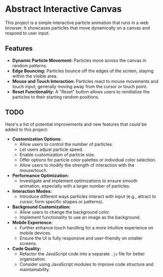 # Abstract Interactive Canvas

This project is a simple interactive particle animation that runs in a web browser. It showcases particles that move dynamically on a canvas and respond to user input.

## Features

- **Dynamic Particle Movement:** Particles move across the canvas in random patterns.
- **Edge Bouncing:** Particles bounce off the edges of the screen, staying within the visible area.
- **Mouse and Touch Interaction:** Particles react to mouse movements and touch input, generally moving away from the cursor or touch point.
- **Reset Functionality:** A "Reset" button allows users to reinitialize the particles to their starting random positions.

## TODO

Here's a list of potential improvements and new features that could be added to this project:

- **Customization Options:**
    - Allow users to control the number of particles.
    - Let users adjust particle speed.
    - Enable customization of particle size.
    - Offer options for particle color palettes or individual color selection.
    - Allow users to modify the strength of interaction with the mouse/touch.
- **Performance Optimization:**
    - Investigate and implement optimizations to ensure smooth animation, especially with a larger number of particles.
- **Interaction Modes:**
    - Introduce different ways particles interact with input (e.g., attract to cursor, form specific shapes or patterns).
- **Background Customization:**
    - Allow users to change the background color.
    - Implement functionality to use an image as the background.
- **Mobile Experience:**
    - Further enhance touch handling for a more intuitive experience on mobile devices.
    - Ensure the UI is fully responsive and user-friendly on smaller screens.
- **Code Quality:**
    - Refactor the JavaScript code into a separate `.js` file for better organization.
    - Consider using JavaScript modules to improve code structure and maintainability.
